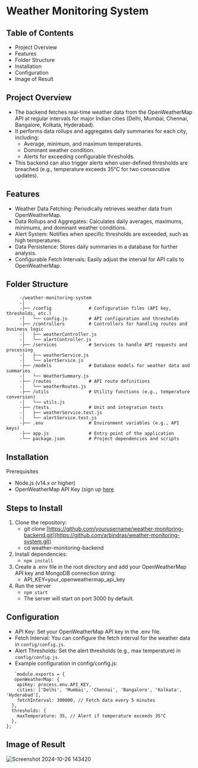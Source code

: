 # Weather Monitoring System
## Table of Contents
   - Project Overview
   - Features
   - Folder Structure
   - Installation
   - Configuration
   - Image of Result
## Project Overview
   - The backend fetches real-time weather data from the OpenWeatherMap API at regular intervals for major Indian cities (Delhi, Mumbai, Chennai, Bangalore, Kolkata, Hyderabad).
   - It performs data rollups and aggregates daily summaries for each city, including:
      - Average, minimum, and maximum temperatures.
      - Dominant weather condition.
      - Alerts for exceeding configurable thresholds.
   - This backend can also trigger alerts when user-defined thresholds are breached (e.g., temperature exceeds 35°C for two consecutive updates).

## Features
   - Weather Data Fetching: Periodically retrieves weather data from OpenWeatherMap.
   - Data Rollups and Aggregates: Calculates daily averages, maximums, minimums, and dominant weather conditions.
   - Alert System: Notifies when specific thresholds are exceeded, such as high temperatures.
   - Data Persistence: Stores daily summaries in a database for further analysis.
   - Configurable Fetch Intervals: Easily adjust the interval for API calls to OpenWeatherMap.

## Folder Structure
         -/weather-monitoring-system
         -│
         -├── /config              # Configuration files (API key, thresholds, etc.)
         -│   └── config.js        # API configuration and thresholds
         -├── /controllers         # Controllers for handling routes and business logic
         -│   ├── weatherController.js
         -│   └── alertController.js
         -├── /services            # Services to handle API requests and processing
         -│   ├── weatherService.js
         -│   └── alertService.js
         -├── /models              # Database models for weather data and summaries
         -│   └── WeatherSummary.js
         -├── /routes              # API route definitions
         -│   └── weatherRoutes.js
         -├── /utils               # Utility functions (e.g., temperature conversion)
         -│   └── utils.js
         -├── /tests               # Unit and integration tests
         -│   ├── weatherService.test.js
         -│   └── alertService.test.js
         -├── .env                 # Environment variables (e.g., API keys)
         -├── app.js               # Entry point of the application
         -└── package.json         # Project dependencies and scripts
## Installation
Prerequisites
   - Node.js (v14.x or higher)
   - OpenWeatherMap API Key (sign up [here](https://openweathermap.org/)
## Steps to Install
1. Clone the repository:
   - git clone [https://github.com/yourusername/weather-monitoring-backend.git](https://github.com/arbindras/weather-monitoring-system.git)
   - cd weather-monitoring-backend
2. Install dependencies:
   - `npm install`
3. Create a .env file in the root directory and add your OpenWeatherMap API key and MongoDB connection string:
   - API_KEY=your_openweathermap_api_key
4. Run the server
   - `npm start`
   - The server will start on port 3000 by default.
## Configuration
   - API Key: Set your OpenWeatherMap API key in the .env file.
   - Fetch Interval: You can configure the fetch interval for the weather data in `config/config.js`.
   - Alert Thresholds: Set the alert thresholds (e.g., max temperature) in `config/config.js`.
   - Example configuration in config/config.js:
   ```
      `module.exports = {
      openWeatherMap: {
       apiKey: process.env.API_KEY,
       cities: ['Delhi', 'Mumbai', 'Chennai', 'Bangalore', 'Kolkata', 'Hyderabad'],
       fetchInterval: 300000, // Fetch data every 5 minutes
     },
     thresholds: {
       maxTemperature: 35, // Alert if temperature exceeds 35°C
     },
   };
```
## Image of Result
![Screenshot 2024-10-26 143420](https://github.com/user-attachments/assets/ff5bbe26-5109-4ba8-9199-5d3227875463)
